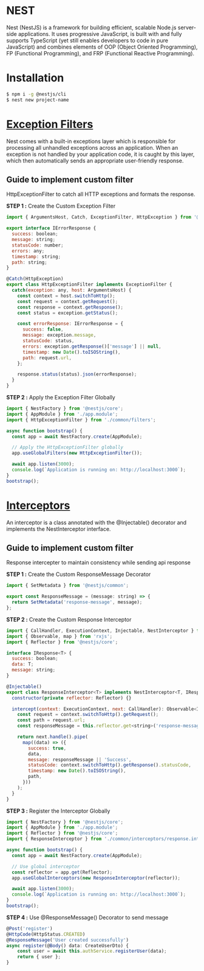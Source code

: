 # NEST
Nest (NestJS) is a framework for building efficient, scalable Node.js server-side applications. It uses progressive JavaScript, is built with and fully supports TypeScript (yet still enables developers to code in pure JavaScript) and combines elements of OOP (Object Oriented Programming), FP (Functional Programming), and FRP (Functional Reactive Programming).

# Installation
```bash
$ npm i -g @nestjs/cli
$ nest new project-name
```

# [Exception Filters](https://docs.nestjs.com/exception-filters)
Nest comes with a built-in exceptions layer which is responsible for processing all unhandled exceptions across an application. When an exception is not handled by your application code, it is caught by this layer, which then automatically sends an appropriate user-friendly response.

## Guide to implement custom filter
HttpExceptionFilter to catch all HTTP exceptions and formats the response.

**STEP 1 :** Create the Custom Exception Filter
```javascript
import { ArgumentsHost, Catch, ExceptionFilter, HttpException } from '@nestjs/common';

export interface IErrorResponse {
  success: boolean;
  message: string;
  statusCode: number;
  errors: any;
  timestamp: string;
  path: string;
}

@Catch(HttpException)
export class HttpExceptionFilter implements ExceptionFilter {
  catch(exception: any, host: ArgumentsHost) {
    const context = host.switchToHttp();
    const request = context.getRequest();
    const response = context.getResponse();
    const status = exception.getStatus();

    const errorResponse: IErrorResponse = {
      success: false,
      message: exception.message,
      statusCode: status,
      errors: exception.getResponse()['message'] || null,
      timestamp: new Date().toISOString(),
      path: request.url,
    };

    response.status(status).json(errorResponse);
  }
}
```
**STEP 2 :** Apply the Exception Filter Globally
```javascript
import { NestFactory } from '@nestjs/core';
import { AppModule } from './app.module';
import { HttpExceptionFilter } from './common/filters';

async function bootstrap() {
  const app = await NestFactory.create(AppModule);

  // Apply the HttpExceptionFilter globally
  app.useGlobalFilters(new HttpExceptionFilter());

  await app.listen(3000);
  console.log(`Application is running on: http://localhost:3000`);
}
bootstrap();
```

# [Interceptors](https://docs.nestjs.com/interceptors)
An interceptor is a class annotated with the @Injectable() decorator and implements the NestInterceptor interface.

## Guide to implement custom filter
Response intercepter to maintain consistency while sending api response

**STEP 1 :** Create the Custom ResponseMessage Decorator
```javascript
import { SetMetadata } from '@nestjs/common';

export const ResponseMessage = (message: string) => {
  return SetMetadata('response-message', message);
};
```

**STEP 2 :** Create the Custom Response Interceptor
```javascript
import { CallHandler, ExecutionContext, Injectable, NestInterceptor } from '@nestjs/common';
import { Observable, map } from 'rxjs';
import { Reflector } from '@nestjs/core';

interface IResponse<T> {
  success: boolean;
  data: T;
  message: string;
}

@Injectable()
export class ResponseInterceptor<T> implements NestInterceptor<T, IResponse<T>> {
  constructor(private reflector: Reflector) {}

  intercept(context: ExecutionContext, next: CallHandler): Observable<IResponse<T>> {
    const request = context.switchToHttp().getRequest();
    const path = request.url;
    const responseMessage = this.reflector.get<string>('response-message', context.getHandler());

    return next.handle().pipe(
      map((data) => ({
        success: true,
        data,
        message: responseMessage || 'Success',
        statusCode: context.switchToHttp().getResponse().statusCode,
        timestamp: new Date().toISOString(),
        path,
      }))
    );
  }
}
```
**STEP 3 :** Register the Interceptor Globally
```javascript
import { NestFactory } from '@nestjs/core';
import { AppModule } from './app.module';
import { Reflector } from '@nestjs/core';
import { ResponseInterceptor } from './common/interceptors/response.interceptor';

async function bootstrap() {
  const app = await NestFactory.create(AppModule);

  // Use global interceptor
  const reflector = app.get(Reflector);
  app.useGlobalInterceptors(new ResponseInterceptor(reflector));

  await app.listen(3000);
  console.log(`Application is running on: http://localhost:3000`);
}
bootstrap();
```

**STEP 4 :** Use @ResponseMessage() Decorator to send message
```javascript
@Post('register')
@HttpCode(HttpStatus.CREATED)
@ResponseMessage('User created successfully')
async register(@Body() data: CreateUserDto) {
    const user = await this.authService.registerUser(data);
    return { user };
}
```